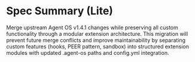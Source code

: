 # Spec Summary (Lite)

Merge upstream Agent OS v1.4.1 changes while preserving all custom functionality through a modular extension architecture. This migration will prevent future merge conflicts and improve maintainability by separating custom features (hooks, PEER pattern, sandbox) into structured extension modules with updated .agent-os paths and config.yml integration.